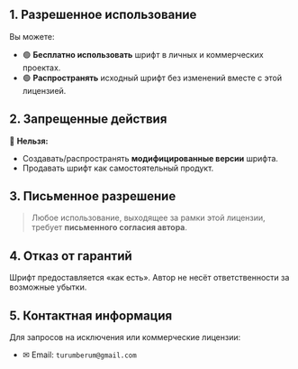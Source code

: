 ## 1. Разрешенное использование  
Вы можете:  
- 🟢 **Бесплатно использовать** шрифт в личных и коммерческих проектах.  
- 🟢 **Распространять** исходный шрифт без изменений вместе с этой лицензией.  

## 2. Запрещенные действия  
🚫 **Нельзя:**  
- Создавать/распространять **модифицированные версии** шрифта.
- Продавать шрифт как самостоятельный продукт.  

## 3. Письменное разрешение  
> Любое использование, выходящее за рамки этой лицензии, требует **письменного согласия автора**.  

## 4. Отказ от гарантий  
Шрифт предоставляется «как есть». Автор не несёт ответственности за возможные убытки.  

## 5. Контактная информация  
Для запросов на исключения или коммерческие лицензии:  
- ✉ Email: `turumberum@gmail.com`  
